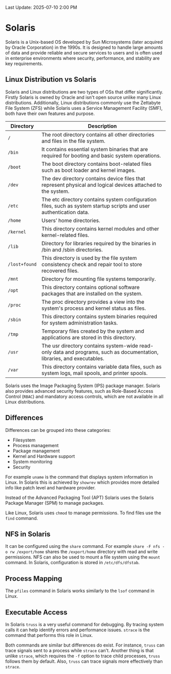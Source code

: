 Last Update: 2025-07-10 2:00 PM
# Solaris
Solaris is a Unix-based OS developed by Sun Microsystems (later acquired by Oracle Corporation) in the 1990s. It is designed to handle large amounts of data and provide reliable and secure services to users and is often used in enterprise environments where security, performance, and stability are key requirements.

## Linux Distribution vs Solaris
Solaris and Linux distributions are two types of OSs that differ significantly. Firstly Solaris is owned by Oracle and isn't open source unlike many Linux distributions. Additionally, Linux distributions commonly use the Zettabyte File System (ZFS) while Solaris uses a Service Management Facility (SMF), both have their own features and purpose.

|**Directory**|**Description**|
|---|---|
|`/`|The root directory contains all other directories and files in the file system.|
|`/bin`|It contains essential system binaries that are required for booting and basic system operations.|
|`/boot`|The boot directory contains boot-related files such as boot loader and kernel images.|
|`/dev`|The dev directory contains device files that represent physical and logical devices attached to the system.|
|`/etc`|The etc directory contains system configuration files, such as system startup scripts and user authentication data.|
|`/home`|Users’ home directories.|
|`/kernel`|This directory contains kernel modules and other kernel-related files.|
|`/lib`|Directory for libraries required by the binaries in /bin and /sbin directories.|
|`/lost+found`|This directory is used by the file system consistency check and repair tool to store recovered files.|
|`/mnt`|Directory for mounting file systems temporarily.|
|`/opt`|This directory contains optional software packages that are installed on the system.|
|`/proc`|The proc directory provides a view into the system's process and kernel status as files.|
|`/sbin`|This directory contains system binaries required for system administration tasks.|
|`/tmp`|Temporary files created by the system and applications are stored in this directory.|
|`/usr`|The usr directory contains system-wide read-only data and programs, such as documentation, libraries, and executables.|
|`/var`|This directory contains variable data files, such as system logs, mail spools, and printer spools.|
Solaris uses the Image Packaging System (IPS) package manager. Solaris also provides advanced security features, such as Role-Based Access Control (`RBAC`) and mandatory access controls, which are not available in all Linux distributions.

## Differences
Differences can be grouped into these categories:
- Filesystem
- Process management
- Package management
- Kernel and Hardware support
- System monitoring
- Security

For example `uname` is the command that displays system information in Linux. In Solaris this is achieved by `showrev` which provides more detailed info like patch level and hardware provider.

Instead of the Advanced Packaging Tool (APT) Solaris uses the Solaris Package Manager (SPM) to manage packages.

Like Linux, Solaris uses `chmod` to manage permissions. To find files use the `find` command.

## NFS in Solaris
It can be configured using the `share` command. For example `share -F nfs -o rw /export/home` shares the `/export/home` directory with read and write permissions. NFS can also be used to mount a file system using the `mount` command. In Solaris, configuration is stored in `/etc/dfs/dfstab`.

## Process Mapping
The `pfiles` command in Solaris works similarly to the `lsof` command in Linux.

## Executable Access
In Solaris `truss` is a very useful command for debugging. By tracing system calls it can help identify errors and performance issues. `strace` is the command that performs this role in Linux.

Both commands are similar but differences do exist. For instance, `truss` can trace signals sent to a process while `strace` can't. Another thing is that unlike `strace`, which requires the `-f` option to trace child processes, `truss` follows them by default. Also, `truss` can trace signals more effectively than `strace`.

